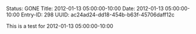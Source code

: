 Status: GONE
Title: 2012-01-13 05:00:00-10:00
Date: 2012-01-13 05:00:00-10:00
Entry-ID: 298
UUID: ac24ad24-dd18-454b-b63f-45706daff12c

This is a test for 2012-01-13 05:00:00-10:00
